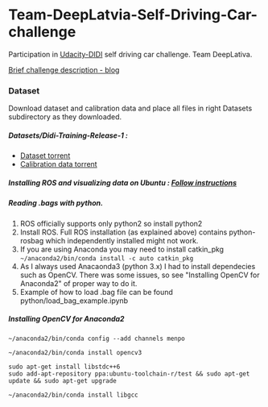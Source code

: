 # Team-DeepLatvia-Self-Driving-Car-challenge
Participation in [Udacity-DIDI](https://goo.gl/tVLrBx) self driving car challenge. Team DeepLativa.

[Brief challenge description - blog](http://blog.udacity.com/2017/03/udacity-didi-self-driving-car-challenge.html)

### Dataset

Download dataset and calibration data and place all files in right Datasets subdirectory as they downloaded.

##### Datasets/Didi-Training-Release-1 :

* [Dataset torrent](https://challenge.udacity.com/data/76352487923a31d47a6029ddebf40d9265e770b5.torrent)
* [Calibration data torrent](https://challenge.udacity.com/data/d9e413a9fbd07f668fd5370d53ee2691404ae32c.torrent)

##### Installing ROS and visualizing data on Ubuntu : [Follow instructions](https://github.com/jokla/didi_challenge_ros)

##### Reading .bags with python.

1. ROS officially supports only python2 so install python2
2. Install ROS. Full ROS installation (as explained above) contains python-rosbag which independently installed might not work.
3. If you are using Anaconda you may need to install catkin_pkg ```~/anaconda2/bin/conda install -c auto catkin_pkg```
4. As I always used Anacaonda3 (python 3.x) I had to install dependecies such as OpenCV. There was some issues, so see "Installing OpenCV for Anaconda2" of proper way to do it.
5. Example of how to load .bag file can be found python/load_bag_example.ipynb

##### Installing OpenCV for Anaconda2
```
~/anaconda2/bin/conda config --add channels menpo

~/anaconda2/bin/conda install opencv3

sudo apt-get install libstdc++6
sudo add-apt-repository ppa:ubuntu-toolchain-r/test && sudo apt-get update && sudo apt-get upgrade

~/anaconda2/bin/conda install libgcc
```

